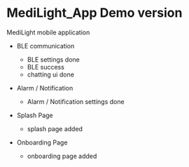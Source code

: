 # MediLight_App Demo version
MediLight mobile application

- BLE communication
  - BLE settings done
  - BLE success
  - chatting ui done

- Alarm / Notification
  - Alarm / Notification settings done

- Splash Page
  - splash page added

- Onboarding Page
  - onboarding page added
